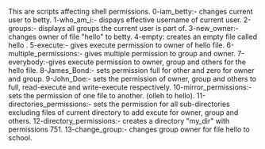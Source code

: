 This are scripts affecting shell permissions.
0-iam_betty:- changes current user to betty.
1-who_am_i:- dispays effective username of current user.
2-groups:- displays all groups the current user is part of.
3-new_owner:- changes owner of file "hello" to betty.
4-empty: creates an empty file called hello .
5-execute:- gives execute permission to owner of hello file.
6-multiple_permissions:- gives multiple permission to group and owner.
7-everybody:-gives execute permission to owner, group and others for the hello file.
8-James_Bond:- sets permission full for other and zero for owner and group.
9-John_Doe:- sets the permission of owner, group and others to full, read-execute and write-execute respectively.
10-mirror_permissions:- sets the permission of one file to another. (olleh to hello). 
11-directories_permissions:- sets the permission for all sub-directories excluding files of current directory to add excute for owner, group and others.
12-directory_permissions:- creates a directory "my_dir" with permissions 751.
13-change_group:- changes group owner for file hello to school.

